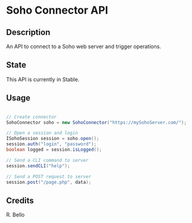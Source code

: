# Soho Connector API

## Description

An API to connect to a Soho web server and trigger operations.

## State

This API is currently in Stable.

## Usage

```java

// Create connector
SohoConnector soho = new SohoConnector("https://mySohoServer.com/");

// Open a session and login
ISohoSession session = soho.open();
session.auth("login", "password");
boolean logged = session.isLogged();

// Send a CLI command to server
session.sendCLI("help");

// Send a POST request to server
session.post("/page.php", data);

```

## Credits

R. Bello